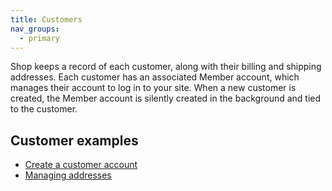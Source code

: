 ```yaml
---
title: Customers
nav_groups:
  - primary
---
```


Shop keeps a record of each customer, along with their billing and shipping addresses. Each customer has an associated Member account, which manages their account to log in to your site. When a new customer is created, the Member account is silently created in the background and tied to the customer.

## Customer examples

- [Create a customer account](/addons/shop/examples/create-account)
- [Managing addresses](/addons/shop/examples/managing-addresses)
